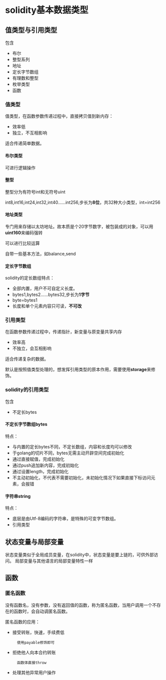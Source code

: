 # solidity基本数据类型

## 值类型与引用类型

包含

- 布尔
- 整型系列
- 地址
- 定长字节数组
- 有理数和整型
- 枚举类型
- 函数

### 值类型

值类型，在函数参数传递过程中，直接拷贝值到新内存：

- 效率低
- 独立，不互相影响

适合传递简单数据。

#### 布尔类型

可进行逻辑操作

#### 整型

整型分为有符号int和无符号uint

int8,int16,int24,int32,int40......int256,步长为**8位**，共32种大小类型，int=int256

#### 地址类型

专门用来存储以太坊地址。故本质是个20字节数字，被包装成的对象，可以用**uint160**来编码强转

可以进行比较运算

自带一些基本方法，如balance,send

#### 定长字节数组

solidity的定长数组特点：

- 全部内置，用户不可自定义长度。
- bytes1,bytes2......bytes32,步长为**1字节**
- byte=bytes1
- 长度和单个元素内容只可读，**不可改**


### 引用类型

在函数参数传递过程中，传递指针，新变量与原变量共享内存

- 效率高
- 不独立，会互相影响

适合传递复杂的数据。

默认是按照值类型处理的，想发挥引用类型的原本作用，需要使用**storage**来修饰。

### solidity的引用类型

包含

- 不定长bytes

#### 不定长字节数组bytes

特点：

- 与内置的定长bytes不同，不定长数组，内容和长度均可以修改
- 于golang的切片不同，bytes无需主动开辟空间完成初始化
- 通过直接赋值，完成初始化
- 通过push追加新内容，完成初始化
- 通过设置length，完成初始化
- 不主动初始化，不代表不需要初始化，未初始化情况下如果直接下标访问元素，会报错

#### 字符串string

特点：

- 底层是由Utf-8编码的字符串，是特殊的可变字节数组。
- 引用类型

## 状态变量与局部变量

状态变量类似于全局成员变量，在solidity中，状态变量是要上链的，可供外部访问。
局部变量与其他语言的局部变量特性一样

## 函数

### 匿名函数

没有函数名，没有参数，没有返回值的函数，称为匿名函数，当用户调用一个不存在的函数时，会自动调匿名函数。

匿名函数的应用：

- 接受转账，快速，手续费低

        使用payable修饰即可
- 拒绝他人向本合约转账

        函数体直接throw

- 处理其他异常用户操作
